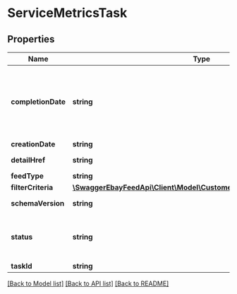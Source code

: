 # ServiceMetricsTask

## Properties
Name | Type | Description | Notes
------------ | ------------- | ------------- | -------------
**completionDate** | **string** | The timestamp when the customer service metrics task went into the COMPLETED or COMPLETED_WITH_ERROR state. This field is only returned if the status is one of the two completed values. This state means that eBay has compiled the report for the seller based on the seller&amp;rsquo;s filter criteria, and the seller can run a getResultFile call to download the report. | [optional] 
**creationDate** | **string** | The date the customer service metrics task was created. | [optional] 
**detailHref** | **string** | The relative getCustomerServiceMetricTask call URI path to retrieve the corresponding task. | [optional] 
**feedType** | **string** | The feed type associated with the task. | [optional] 
**filterCriteria** | [**\SwaggerEbayFeedApi\Client\Model\CustomerServiceMetricsFilterCriteria**](CustomerServiceMetricsFilterCriteria.md) |  | [optional] 
**schemaVersion** | **string** | The schema version number of the file format. If omitted, the default value is used. Default value: 1.0 | [optional] 
**status** | **string** | An enumeration value that indicates the state of the task. See FeedStatusEnum for values. For implementation help, refer to &lt;a href&#x3D;&#39;https://developer.ebay.com/api-docs/sell/feed/types/api:FeedStatusEnum&#39;&gt;eBay API documentation&lt;/a&gt; | [optional] 
**taskId** | **string** | The unique eBay-assigned ID of the task. | [optional] 

[[Back to Model list]](../README.md#documentation-for-models) [[Back to API list]](../README.md#documentation-for-api-endpoints) [[Back to README]](../README.md)


